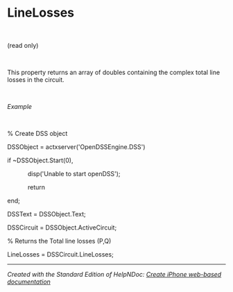 # LineLosses

&nbsp;

(read only)

&nbsp;

This property returns an array of doubles containing the complex total line losses in the circuit.

&nbsp;

*Example*

&nbsp;

% Create DSS object

DSSObject = actxserver('OpenDSSEngine.DSS')

if ~DSSObject.Start(0),

&nbsp; &nbsp; &nbsp; &nbsp; &nbsp; &nbsp; disp('Unable to start openDSS');

&nbsp; &nbsp; &nbsp; &nbsp; &nbsp; &nbsp; return

end;

DSSText = DSSObject.Text;

DSSCircuit = DSSObject.ActiveCircuit;

% Returns the Total line losses (P,Q)

LineLosses = DSSCircuit.LineLosses;

***
_Created with the Standard Edition of HelpNDoc: [Create iPhone web-based documentation](<https://www.helpndoc.com/feature-tour/iphone-website-generation>)_
